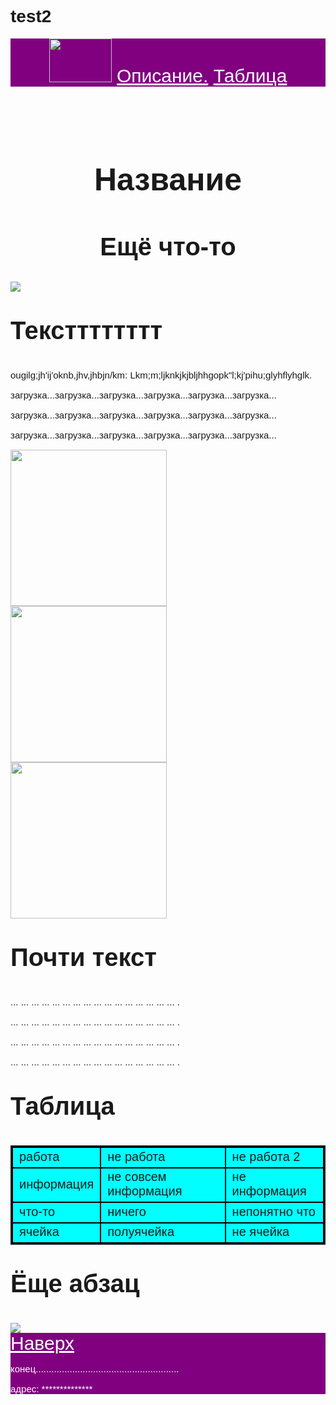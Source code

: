 # test2
<html>
    <title>Сайт</title>
    <body style="font-family:sans-serif">
        <header style="background-color:purple;font-size:30px">
           <a href="#header"></a>
          <img src="https://www.figma.com/file/jSyPk3RsdZrdHhq4psm7NK/Untitled?type=design&node-id=1%3A2&mode=design&t=6XlI44L8LikGYAwk-1" height="70px" width="100px">
           <a href="main" style="color:white">Описание.</a>
           <a href="table" style="color:white">Таблица</a>
        </header>
        <main style="font-size:15px">
            <h1 style="text-align:center;font-size:50px">Название</h1>
            <h2 style="text-align:center;font-size:40px">Ещё что-то</h2>
            <img src="https://images.unsplash.com/photo-1710432157519-e437027d2e8f?w=500&auto=format&fit=crop&q=60&ixlib=rb-4.0.3&ixid=M3wxMjA3fDB8MHxlZGl0b3JpYWwtZmVlZHwyOXx8fGVufDB8fHx8fA%3D%3D/">
            <p style="font-size:40px"><b>Текстттттттт</b><a href="#main"></a></p>
            <p style="text-align:left">ougilg;jh'ij'oknb,jhv,jhbjn/km: Lkm;m;ljknkjkjbljhhgopk"l;kj'pihu;glyhflyhglk.</p>
            <p style="text-align:left">загрузка...загрузка...загрузка...загрузка...загрузка...загрузка...</p>
            <p style="text-align:left">загрузка...загрузка...загрузка...загрузка...загрузка...загрузка...</p>
            <p style="text-align:left">загрузка...загрузка...загрузка...загрузка...загрузка...загрузка...</p>
            <p><img src="https://images.unsplash.com/photo-1709634539435-f9fccaf0fda1?w=500&auto=format&fit=crop&q=60&ixlib=rb-4.0.3&ixid=M3wxMjA3fDB8MHxlZGl0b3JpYWwtZmVlZHw4N3x8fGVufDB8fHx8fA%3D%3D"width="250px"height="250px">
            <img src="https://images.unsplash.com/photo-1710125888693-deb4fd7516b5?w=500&auto=format&fit=crop&q=60&ixlib=rb-4.0.3&ixid=M3wxMjA3fDB8MHxlZGl0b3JpYWwtZmVlZHwxNDF8fHxlbnwwfHx8fHw%3D"width="250px"height="250px">
            <img src="https://images.unsplash.com/photo-1710007362468-e0f7556a0e15?w=500&auto=format&fit=crop&q=60&ixlib=rb-4.0.3&ixid=M3wxMjA3fDB8MHxlZGl0b3JpYWwtZmVlZHwxNTF8fHxlbnwwfHx8fHw%3D"width="250px"height="250px"></p>
            <p style="font-size:40px"><b>Почти текст</b></p>
            <p style="text-align:left">... ... ... ... ... ... ... ... ... ... ... ... ... ... ... ... .</p>
            <p style="text-align:left">... ... ... ... ... ... ... ... ... ... ... ... ... ... ... ... .</p>
            <p style="text-align:left">... ... ... ... ... ... ... ... ... ... ... ... ... ... ... ... .</p>
            <p style="text-align:left">... ... ... ... ... ... ... ... ... ... ... ... ... ... ... ... .</p>
            <p style="font-size:40px"><b>Таблица</b><a href="#table"></a></p>
            <table style="border:2px solid;font-size:20px">
                <tr style="background-color:cyan">
                    <td style="border:2px solid black">работа</td>
                    <td style="border:2px solid black">не работа</td>
                    <td style="border:2px solid black">не работа 2</td>
                </tr>
                <tr style="border:2px solid black;background-color:cyan">
                    <td style="border:2px solid black">информация</td>
                    <td style="border:2px solid black">не совсем информация</td>
                    <td style="border:2px solid black">не информация</td>
                </tr>
                <tr style="border:2px solid black;background-color:cyan">
                    <td style="border:2px solid black">что-то</td>
                    <td style="border:2px solid black">ничего</td>
                    <td style="border:2px solid black">непонятно что</td>
                </tr>
                <tr style="border:2px solid black;background-color:cyan">
                    <td style="border:2px solid black">ячейка</td>
                    <td style="border:2px solid black">полуячейка</td>
                    <td style="border:2px solid black">не ячейка</td>
                </tr>
            </table>
            <p style="font-size:40px;"><b>Ёще абзац</b></p>
            <img src="https://images.unsplash.com/photo-1709983723739-d72ea88434dd?w=500&auto=format&fit=crop&q=60&ixlib=rb-4.0.3&ixid=M3wxMjA3fDB8MHxlZGl0b3JpYWwtZmVlZHwxNjZ8fHxlbnwwfHx8fHw%3D"/>
        </main>
        <footer style="background-color:purple;font-size:15px">
            <a href="header" style="color:white;font-size:30px">Наверх</a>
            <p style="color:white">конец.......................................................</p>
            <p style="color:white">адрес: **************</p>
        </footer>
    </body>
</html>
